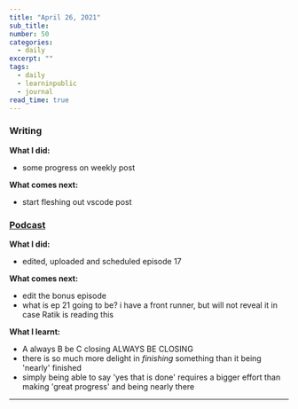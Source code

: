 ```yaml
---
title: "April 26, 2021"
sub_title: 
number: 50 
categories:
  - daily
excerpt: ""
tags:
  - daily
  - learninpublic
  - journal
read_time: true
---
```


### Writing

**What I did:** 
- some progress on weekly post

**What comes next:**
- start fleshing out vscode post

### [Podcast](http://frndshiptime.com)

**What I did:** 
- edited, uploaded and scheduled episode 17

**What comes next:**
- edit the bonus episode
- what is ep 21 going to be? i have a front runner, but will not reveal it in case Ratik is reading this

**What I learnt:**
- A always B be C closing ALWAYS BE CLOSING
- there is so much more delight in _finishing_ something than it being 'nearly' finished
- simply being able to say 'yes that is done' requires a bigger effort than making 'great progress' and being nearly there

---